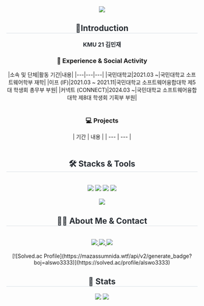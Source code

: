 <div align= "center">
    <img src="https://capsule-render.vercel.app/api?type=waving&color=0:865050,100:cd0e01&height=120&text=Hello!%20World&animation=&fontColor=b72a2a&fontSize=60" />
    </div>
    <div align= "center"> 
    <h2 style="border-bottom: 1px solid #d8dee4; color: #282d33;"> 🤷Introduction </h2>  
    <div style="font-weight: 700; font-size: 15px; text-align: center; color: #282d33;"> KMU 21 김민재 </div> 
    </div>
    <h3 align='center'>🏫 Experience & Social Activity</h3>
    <div align='center'>
    |소속 및 단체|활동 기간|내용|
    |---|---|---|
    |국민대학교|2021.03 ~|국민대학교 소프트웨어학부 재학|
    |이프 (IF)|2021.03 ~ 2021.11|국민대학교 소프트웨어융합대학 제5대 학생회 총무부 부원|
    |커넥트 (CONNECT)|2024.03 ~|국민대학교 소프트웨어융합대학 제8대 학생회 기획부 부원|
    </div>
    <br/>
    <h3 align='center'>💻 Projects</h3>
    <div align='center'>
    | 기간 | 내용 |
    | --- | --- |
    </div>
    <br/>
    <div align= "center">
    <h2 style="border-bottom: 1px solid #d8dee4; color: #282d33;"> 🛠️ Stacks & Tools </h2> <br> 
    <div style="margin: 0 auto; text-align: center;" align= "center"> <img src="https://img.shields.io/badge/C++-00599C?style=flat&logo=C%2B%2B&logoColor=white">
          <img src="https://img.shields.io/badge/Git-F05032?style=flat&logo=Git&logoColor=white">
          <img src="https://img.shields.io/badge/Python-3776AB?style=flat&logo=Python&logoColor=white">
          <img src="https://img.shields.io/badge/Java-007396?style=flat&logo=Java&logoColor=white">
          </div>
    <br/>
    <img src="https://img.shields.io/badge/Visual_Studio_Code-0078D4?style=for-the-badge&logo=visual%20studio%20code&logoColor=white">
    </div>
    <div align= "center">
    <h2 style="border-bottom: 1px solid #d8dee4; color: #282d33;"> 🧑‍💻 About Me & Contact </h2> <br> 
    <div align= "center"> <a href=https://www.instagram.com/dlawoct/> <img src="https://img.shields.io/badge/Instagram-E4405F?style=flat&logo=Instagram&logoColor=white&link=https://www.instagram.com/dlawoct/"> </a>
         <a href=https://www.notion.so/2024-S-S-a607934fc8a74fb085d04ee141f43537> <img src="https://img.shields.io/badge/Notion-000000?style=flat&logo=Notion&logoColor=white&link=https://www.notion.so/2024-S-S-a607934fc8a74fb085d04ee141f43537"> </a>
         <a href=mailto:alswo3333@kookmin.ac.kr> <img src="https://img.shields.io/badge/Gmail-EA4335?style=flat&logo=Gmail&logoColor=white&link=mailto:alswo3333@kookmin.ac.kr"> </a>
          </div>  <br> 
    <div align= "center">  </div> 
    </div>
    <div align= "center"> 
    <div align='center'>
    [![Solved.ac Profile](https://mazassumnida.wtf/api/v2/generate_badge?boj=alswo3333)](https://solved.ac/profile/alswo3333) 
    <br>
    <h2 style="border-bottom: 1px solid #d8dee4; color: #282d33;"> 🏅 Stats </h2> <div align= "center"> <img src="https://github-readme-stats.vercel.app/api?username=Dlawoct&custom_title=Dlawoct's Github Stat&bg_color=180,000000,&title_color=000000&text_color=000000"
        /> <img src="https://github-readme-stats.vercel.app/api/top-langs/?username=Dlawoct&layout=compact&bg_color=180,000000,&title_color=000000&text_color=000000"
          /> </div> 
    </div>
    
